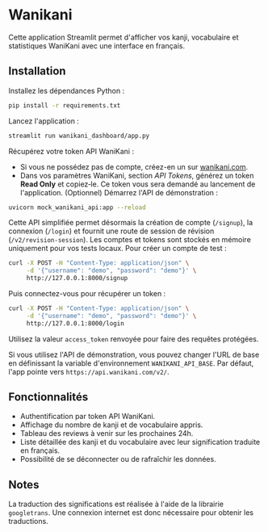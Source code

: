 # Wanikani
Cette application Streamlit permet d'afficher vos kanji, vocabulaire et statistiques WaniKani avec une interface en français.

## Installation
Installez les dépendances Python :
   ```bash
   pip install -r requirements.txt
   ```
Lancez l'application :
   ```bash
   streamlit run wanikani_dashboard/app.py
   ```
Récupérez votre token API WaniKani :
   - Si vous ne possédez pas de compte, créez-en un sur [wanikani.com](https://www.wanikani.com/).
   - Dans vos paramètres WaniKani, section *API Tokens*, générez un token **Read Only** et copiez‑le. Ce token vous sera demandé au lancement de l'application.
 (Optionnel) Démarrez l'API de démonstration :
   ```bash
   uvicorn mock_wanikani_api:app --reload
   ```
   Cette API simplifiée permet désormais la création de compte (`/signup`), la connexion (`/login`) et fournit une route de session de révision (`/v2/revision-session`).
   Les comptes et tokens sont stockés en mémoire uniquement pour vos tests locaux.
   Pour créer un compte de test :
   ```bash
   curl -X POST -H "Content-Type: application/json" \
        -d '{"username": "demo", "password": "demo"}' \
        http://127.0.0.1:8000/signup
   ```
   Puis connectez-vous pour récupérer un token :
   ```bash
   curl -X POST -H "Content-Type: application/json" \
        -d '{"username": "demo", "password": "demo"}' \
        http://127.0.0.1:8000/login
   ```
   Utilisez la valeur `access_token` renvoyée pour faire des requêtes protégées.

Si vous utilisez l'API de démonstration, vous pouvez changer l'URL de base en
   définissant la variable d'environnement `WANIKANI_API_BASE`. Par défaut, l'app
   pointe vers `https://api.wanikani.com/v2/`.


## Fonctionnalités

- Authentification par token API WaniKani.
- Affichage du nombre de kanji et de vocabulaire appris.
- Tableau des reviews à venir sur les prochaines 24h.
- Liste détaillée des kanji et du vocabulaire avec leur signification traduite en français.
- Possibilité de se déconnecter ou de rafraîchir les données.

## Notes

La traduction des significations est réalisée à l'aide de la librairie `googletrans`. Une connexion internet est donc nécessaire pour obtenir les traductions.
